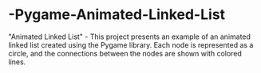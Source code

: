 # -Pygame-Animated-Linked-List
"Animated Linked List" - This project presents an example of an animated linked list created using the Pygame library. Each node is represented as a circle, and the connections between the nodes are shown with colored lines.
